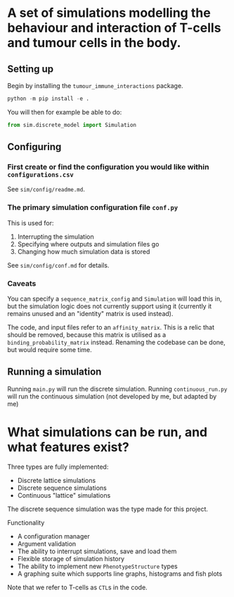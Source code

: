 # A set of simulations modelling the behaviour and interaction of T-cells and tumour cells in the body.


## Setting up

Begin by installing the `tumour_immune_interactions` package. 

```py
python -m pip install -e .
```

You will then for example be able to do:

```py
from sim.discrete_model import Simulation
```

## Configuring

### First create or find the configuration you would like within `configurations.csv`
See `sim/config/readme.md`.

### The primary simulation configuration file `conf.py`
This is used for:
1) Interrupting the simulation
2) Specifying where outputs and simulation files go
3) Changing how much simulation data is stored

See `sim/config/conf.md` for details.


### Caveats

You can specify a `sequence_matrix_config` and `Simulation` will load this in, but the simulation logic does not currently support using it (currently it remains unused and an "identity" matrix is used instead).

The code, and input files refer to an `affinity_matrix`. This is a relic that should be removed, because this matrix is utilised as a `binding_probability_matrix` instead. Renaming the codebase can be done, but would require some time.

## Running a simulation

Running `main.py` will run the discrete simulation. 
Running `continuous_run.py` will run the continuous simulation (not developed by me, but adapted by me)


# What simulations can be run, and what features exist?

Three types are fully implemented:
- Discrete lattice simulations
- Discrete sequence simulations
- Continuous "lattice" simulations

The discrete sequence simulation was the type made for this project.

Functionality
- A configuration manager
- Argument validation
- The ability to interrupt simulations, save and load them
- Flexible storage of simulation history
- The ability to implement new `PhenotypeStructure` types
- A graphing suite which supports line graphs, histograms and fish plots


Note that we refer to T-cells as `CTL`s in the code.